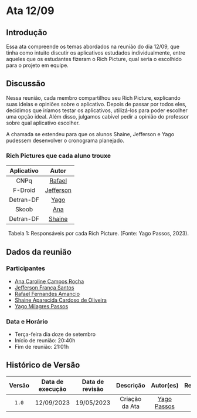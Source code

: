# Ata 12/09

## Introdução
Essa ata compreende os temas abordados na reunião do dia 12/09, que tinha como intuito discutir os aplicativos estudados individualmente, entre aqueles que os estudantes fizeram o Rich Picture, qual seria o escolhido para o projeto em equipe.

## Discussão
Nessa reunião, cada membro compartilhou seu Rich Picture, explicando suas ideias e opiniões sobre o aplicativo. Depois de passar por todos eles, decidimos que iríamos testar os aplicativos, utilizá-los para poder escolher uma opção ideal. Além disso, julgamos cabível pedir a opinião do professor sobre qual aplicativo escolher.

A chamada se estendeu para que os alunos Shaine, Jefferson e Yago pudessem desenvolver o cronograma planejado.

### Rich Pictures que cada aluno trouxe

| Aplicativo | Autor |
| :-------: |  :-------: |
|    CNPq   | [Rafael](https://github.com/Rafael-gc) | 
|  F-Droid  | [Jefferson](https://github.com/Frans6 )|
| Detran-DF | [Yago](https://github.com/yagompassos) | 
|   Skoob   | [Ana](https://github.com/anaaroch)     |
| Detran-DF | [Shaine](https://github.com/shaineOliveira)|

<div style="text-align: center">
<p> Tabela 1: Responsáveis por cada Rich Picture. (Fonte: Yago Passos, 2023).</p>
</div>

## Dados da reunião
### Participantes
- [Ana Caroline Campos Rocha](https://github.com/anaaroch)
- [Jefferson França Santos](https://github.com/Frans6)
- [Rafael Fernandes Amancio](https://github.com/Rafael-gc)
- [Shaine Aparecida Cardoso de Oliveira](https://github.com/shaineOliveira)
- [Yago Milagres Passos](https://github.com/yagompassos)

### Data e Horário
- Terça-feira dia doze de setembro
- Início de reunião: 20:40h
- Fim de reunião: 21:01h


## Histórico de Versão

| Versão | Data de execução | Data de revisão |             Descrição             |                      Autor(es)                       |                     Revisor(es)                      |
| :----: | :--------------: | :-------------: | :-------------------------------: | :--------------------------------------------------: | :--------------------------------------------------: |
| `1.0`  |    12/09/2023    |   19/05/2023    | Criação da Ata |   [Yago Passos](https://github.com/yagompassos)    | - |
